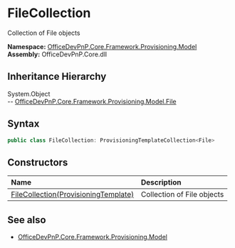 # FileCollection
Collection of File objects  

**Namespace:** [OfficeDevPnP.Core.Framework.Provisioning.Model](OfficeDevPnP.Core.Framework.Provisioning.Model.md)  
**Assembly:** OfficeDevPnP.Core.dll  
## Inheritance Hierarchy
System.Object  
--  [OfficeDevPnP.Core.Framework.Provisioning.Model.File](OfficeDevPnP.Core.Framework.Provisioning.Model.File.md)
## Syntax
```C#
public class FileCollection: ProvisioningTemplateCollection<File>
```
## Constructors
|**Name**|**Description**|
|:-----|:-----|
| [FileCollection(ProvisioningTemplate)](OfficeDevPnP.Core.Framework.Provisioning.Model.FileCollection.ctor1.md) |  Collection of File objects 
## See also
- [OfficeDevPnP.Core.Framework.Provisioning.Model](OfficeDevPnP.Core.Framework.Provisioning.Model.md)
